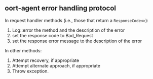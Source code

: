 ## oort-agent error handling protocol

In request handler methods (i.e., those that return a `ResponseCode<>`):
1. Log::error the method and the description of the error
2. set the response code to Bad_Request
3. set the response error message to the description of the error

In other methods:
1. Attempt recovery, if appropriate
2. Attempt alternate approach, if appropriate
3. Throw exception.
